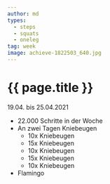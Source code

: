 ```yaml
---
author: md
types:
  - steps
  - squats
  - oneleg
tag: week
image: achieve-1822503_640.jpg
---
```

# {{ page.title }}
19.04. bis 25.04.2021

- 22.000 Schritte in der Woche
- An zwei Tagen Kniebeugen
  - 10x Kniebeugen
  - 15x Kniebeugen
  - 10x Kniebeugen
  - 15x Kniebeugen
  - 10x Kniebeugen
- Flamingo  